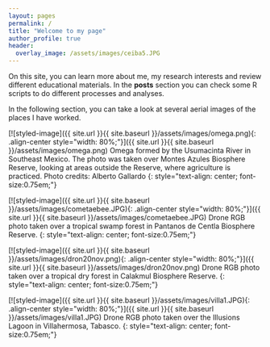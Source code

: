 ```yaml
---
layout: pages
permalink: /
title: "Welcome to my page"
author_profile: true
header:
  overlay_image: /assets/images/ceiba5.JPG
---
```


On this site, you can learn more about me, my research interests and review different educational materials. In the **posts** section you can check some R scripts to do different processes and analyses. 

In the following section, you can take a look at several aerial images of the places I have worked.

[![styled-image]({{ site.url }}{{ site.baseurl }}/assets/images/omega.png){: .align-center style="width: 80%;"}]({{ site.url }}{{ site.baseurl }}/assets/images/omega.png) Omega formed by the Usumacinta River in Southeast Mexico. The photo was taken over Montes Azules Biosphere Reserve, looking at areas outside the Reserve, where agriculture is practiced. Photo credits: Alberto Gallardo
{: style="text-align: center; font-size:0.75em;"}

[![styled-image]({{ site.url }}{{ site.baseurl }}/assets/images/cometaebee.JPG){: .align-center style="width: 80%;"}]({{ site.url }}{{ site.baseurl }}/assets/images/cometaebee.JPG) Drone RGB photo taken over a tropical swamp forest in Pantanos de Centla Biosphere Reserve.
{: style="text-align: center; font-size:0.75em;"}

[![styled-image]({{ site.url }}{{ site.baseurl }}/assets/images/dron20nov.png){: .align-center style="width: 80%;"}]({{ site.url }}{{ site.baseurl }}/assets/images/dron20nov.png) Drone RGB photo taken over a tropical dry forest in Calakmul Biosphere Reserve.
{: style="text-align: center; font-size:0.75em;"}

[![styled-image]({{ site.url }}{{ site.baseurl }}/assets/images/villa1.JPG){: .align-center style="width: 80%;"}]({{ site.url }}{{ site.baseurl }}/assets/images/villa1.JPG) Drone RGB photo taken over the Illusions Lagoon in Villahermosa, Tabasco.
{: style="text-align: center; font-size:0.75em;"}

